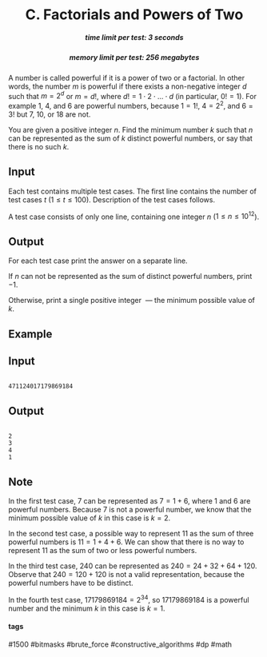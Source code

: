 <h1 style='text-align: center;'> C. Factorials and Powers of Two</h1>

<h5 style='text-align: center;'>time limit per test: 3 seconds</h5>
<h5 style='text-align: center;'>memory limit per test: 256 megabytes</h5>

A number is called powerful if it is a power of two or a factorial. In other words, the number $m$ is powerful if there exists a non-negative integer $d$ such that $m=2^d$ or $m=d!$, where $d!=1\cdot 2\cdot \ldots \cdot d$ (in particular, $0! = 1$). For example $1$, $4$, and $6$ are powerful numbers, because $1=1!$, $4=2^2$, and $6=3!$ but $7$, $10$, or $18$ are not.

You are given a positive integer $n$. Find the minimum number $k$ such that $n$ can be represented as the sum of $k$ distinct powerful numbers, or say that there is no such $k$.

## Input

Each test contains multiple test cases. The first line contains the number of test cases $t$ ($1 \le t \le 100$). Description of the test cases follows.

A test case consists of only one line, containing one integer $n$ ($1\le n\le 10^{12}$).

## Output

For each test case print the answer on a separate line.

If $n$ can not be represented as the sum of distinct powerful numbers, print $-1$.

Otherwise, print a single positive integer  — the minimum possible value of $k$.

## Example

## Input


```

471124017179869184
```
## Output


```

2
3
4
1

```
## Note

In the first test case, $7$ can be represented as $7=1+6$, where $1$ and $6$ are powerful numbers. Because $7$ is not a powerful number, we know that the minimum possible value of $k$ in this case is $k=2$.

In the second test case, a possible way to represent $11$ as the sum of three powerful numbers is $11=1+4+6$. We can show that there is no way to represent $11$ as the sum of two or less powerful numbers. 

In the third test case, $240$ can be represented as $240=24+32+64+120$. Observe that $240=120+120$ is not a valid representation, because the powerful numbers have to be distinct. 

In the fourth test case, $17179869184=2^{34}$, so $17179869184$ is a powerful number and the minimum $k$ in this case is $k=1$.



#### tags 

#1500 #bitmasks #brute_force #constructive_algorithms #dp #math 